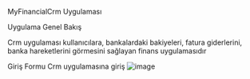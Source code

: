 MyFinancialCrm Uygulaması

Uygulama Genel Bakış

Crm uygulaması kullanıcılara, bankalardaki bakiyeleri, fatura giderlerini, banka hareketlerini görmesini sağlayan finans uygulamasıdır

Giriş Formu
Crm uygulamasına giriş 
![image](https://github.com/user-attachments/assets/1da66f22-65af-4e8d-874d-1af20e39184c)
